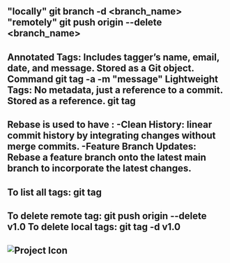  "locally"
 git branch -d <branch_name>
 "remotely"
 git push origin --delete <branch_name>
----------------------------------------------------------------------------
Annotated Tags:
Includes tagger’s name, email, date, and message.
Stored as a Git object.
Command	git tag -a <tagname> -m "message"
Lightweight Tags:
No metadata, just a reference to a commit.
Stored as a reference.
git tag <tagname>
-----------------------------------------------------------------------------
Rebase is used to have :
-Clean History:
linear commit history by integrating changes without merge commits.
-Feature Branch Updates:
Rebase a feature branch onto the latest main branch to incorporate the latest changes.
-----------------------------------------------------------------------------
To list all tags:
 git tag 
 ---------------------------------------------------------------------------- 
 To delete remote tag:
 git push origin --delete v1.0
 To delete local tags:
 git tag -d v1.0
  ----------------------------------------------------------------------------
![Project Icon](.C:\Users\Dell\Desktop\vc\lab2project "Project Icon")
  ----------------------------------------------------------------------------


